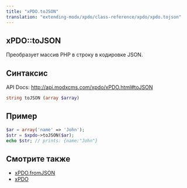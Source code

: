 ```yaml
---
title: "xPDO.toJSON"
translation: "extending-modx/xpdo/class-reference/xpdo/xpdo.tojson"
---
```


## xPDO::toJSON

Преобразует массив PHP в строку в кодировке JSON.

## Синтаксис

API Docs: <http://api.modxcms.com/xpdo/xPDO.html#toJSON>

```php
string toJSON (array $array)
```

## Пример

```php
$ar = array('name' => 'John');
$str = $xpdo->toJSON($ar);
echo $str; // prints: {name:"John"}
```

## Смотрите также

-   [xPDO.fromJSON](extending-modx/xpdo/class-reference/xpdo/xpdo.fromjson "xPDO.fromJSON")
-   [xPDO](extending-modx/xpdo "xPDO")
